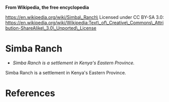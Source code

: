 **From Wikipedia, the free encyclopedia**

https://en.wikipedia.org/wiki/Simba\_Ranch\
Licensed under CC BY-SA 3.0:\
https://en.wikipedia.org/wiki/Wikipedia:Text\_of\_Creative\_Commons\_Attribution-ShareAlike\_3.0\_Unported\_License

Simba Ranch
===========

-   *Simba Ranch is a settlement in Kenya's Eastern Province.*

Simba Ranch is a settlement in Kenya's Eastern Province.

References
==========
